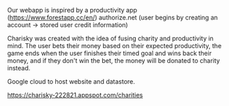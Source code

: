 Our webapp is inspired by a productivity app (https://www.forestapp.cc/en/)
authorize.net (user begins by creating an account → stored user credit information)

Charisky was created with the idea of fusing charity and productivity in mind. The user bets their money based on their expected productivity, the game ends when the user finishes their timed goal and wins back their money, and if they don't win the bet, the money will be donated to charity instead.

Google cloud to host website and datastore.

https://charisky-222821.appspot.com/charities
